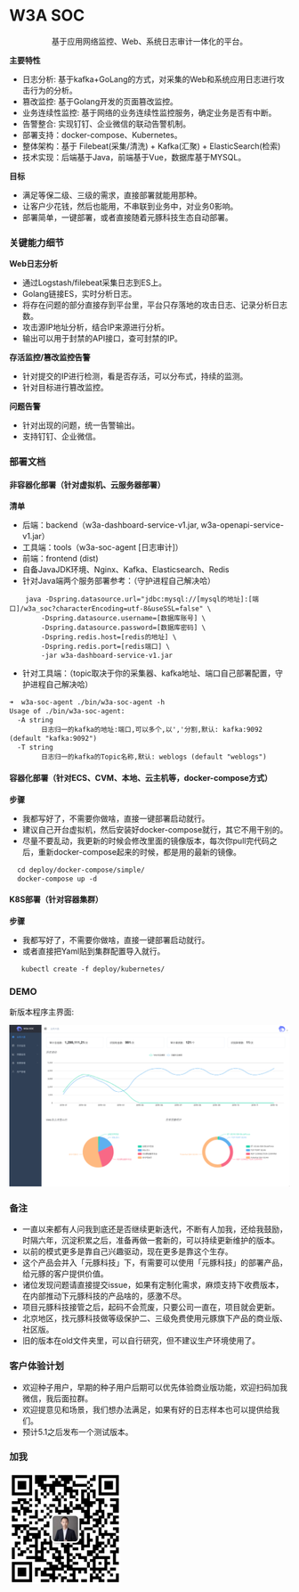 

# W3A SOC

<p align="center">
基于应用网络监控、Web、系统日志审计一体化的平台。<br>
</p>
    
**主要特性**
- 日志分析: 基于kafka+GoLang的方式，对采集的Web和系统应用日志进行攻击行为的分析。
- 篡改监控: 基于Golang开发的页面篡改监控。 
- 业务连续性监控: 基于网络的业务连续性监控服务，确定业务是否有中断。
- 告警整合: 实现钉钉、企业微信的联动告警机制。
- 部署支持：docker-compose、Kubernetes。
- 整体架构：基于 Filebeat(采集/清洗) + Kafka(汇聚) + ElasticSearch(检索)
- 技术实现：后端基于Java，前端基于Vue，数据库基于MYSQL。

**目标**
- 满足等保二级、三级的需求，直接部署就能用那种。
- 让客户少花钱，然后也能用，不串联到业务中，对业务0影响。
- 部署简单，一键部署，或者直接随着元豚科技生态自动部署。

### 关键能力细节

**Web日志分析**
- 通过Logstash/filebeat采集日志到ES上。
- Golang链接ES，实时分析日志。
- 将存在问题的部分直接存到平台里，平台只存落地的攻击日志、记录分析日志数。
- 攻击源IP地址分析，结合IP来源进行分析。
- 输出可以用于封禁的API接口，查可封禁的IP。

**存活监控/篡改监控告警**
- 针对提交的IP进行检测，看是否存活，可以分布式，持续的监测。
- 针对目标进行篡改监控。

**问题告警**
- 针对出现的问题，统一告警输出。
- 支持钉钉、企业微信。

### 部署文档

#### 非容器化部署（针对虚拟机、云服务器部署）

**清单**
- 后端：backend（w3a-dashboard-service-v1.jar, w3a-openapi-service-v1.jar）
- 工具端：tools（w3a-soc-agent [日志审计]）
- 前端：frontend (dist)
- 自备JavaJDK环境、Nginx、Kafka、Elasticsearch、Redis
- 针对Java端两个服务部署参考：（守护进程自己解决哈）
```shell
    java -Dspring.datasource.url="jdbc:mysql://[mysql的地址]:[端口]/w3a_soc?characterEncoding=utf-8&useSSL=false" \
        -Dspring.datasource.username=[数据库账号] \
        -Dspring.datasource.password=[数据库密码] \
        -Dspring.redis.host=[redis的地址] \
        -Dspring.redis.port=[redis端口] \
        -jar w3a-dashboard-service-v1.jar
```
- 针对工具端：（topic取决于你的采集器、kafka地址、端口自己部署配置，守护进程自己解决哈）
```shell
➜  w3a-soc-agent ./bin/w3a-soc-agent -h
Usage of ./bin/w3a-soc-agent:
  -A string
        日志归一的kafka的地址:端口,可以多个,以','分割,默认: kafka:9092 (default "kafka:9092")
  -T string
        日志归一的kafka的Topic名称,默认: weblogs (default "weblogs")
```

#### 容器化部署（针对ECS、CVM、本地、云主机等，docker-compose方式）

**步骤**
- 我都写好了，不需要你做啥，直接一键部署启动就行。
- 建议自己开台虚拟机，然后安装好docker-compose就行，其它不用干别的。
- 尽量不要乱动，我更新的时候会修改里面的镜像版本，每次你pull完代码之后，重新docker-compose起来的时候，都是用的最新的镜像。

```shell
  cd deploy/docker-compose/simple/
  docker-compose up -d
```

#### K8S部署（针对容器集群）
**步骤**
- 我都写好了，不需要你做啥，直接一键部署启动就行。
- 或者直接把Yaml贴到集群配置导入就行。

```shell
   kubectl create -f deploy/kubernetes/
```

### DEMO

新版本程序主界面:

<img style="max-width:100%;" title="Run example" alt="Run example" src="/newpic/EC31ED5A-D3FE-4581-A222-715D4C5A6239.png">


### 备注

- 一直以来都有人问我到底还是否继续更新迭代，不断有人加我，还给我鼓励，时隔六年，沉淀积累之后，准备再做一套新的，可以持续更新维护的版本。
- 以前的模式更多是靠自己兴趣驱动，现在更多是靠这个生存。
- 这个产品会并入「元豚科技」下，有需要可以使用「元豚科技」的部署产品，给元豚的客户提供价值。
- 诸位发现问题请直接提交issue，如果有定制化需求，麻烦支持下收费版本，在内部推动下元豚科技的产品啥的，感激不尽。
- 项目元豚科技接管之后，起码不会荒废，只要公司一直在，项目就会更新。
- 北京地区，找元豚科技做等级保护二、三级免费使用元豚旗下产品的商业版、社区版。
- 旧的版本在old文件夹里，可以自行研究，但不建议生产环境使用了。

### 客户体验计划

- 欢迎种子用户，早期的种子用户后期可以优先体验商业版功能，欢迎扫码加我微信，我后面拉群。
- 欢迎提意见和场景，我们想办法满足，如果有好的日志样本也可以提供给我们。
- 预计5.1之后发布一个测试版本。

### 加我

<img style="width:200px" title="Run example" alt="Run example" src="/newpic/wechat.png">

